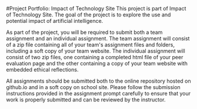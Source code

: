 #Project Portfolio: Impact of Technology Site
This project is part of Impact of Technology Site. The goal of the project is to explore the use and potential impact of artificial intelligence.

As part of the project, you will be required to submit both a team assignment and an individual assignment. The team assignment will consist of a zip file containing all of your team's assignment files and folders, including a soft copy of your team website. The individual assignment will consist of two zip files, one containing a completed html file of your peer evaluation page and the other containing a copy of your team website with embedded ethical reflections.

All assignments should be submitted both to the online repository hosted on github.io and in a soft copy on school site. Please follow the submission instructions provided in the assignment prompt carefully to ensure that your work is properly submitted and can be reviewed by the instructor.
